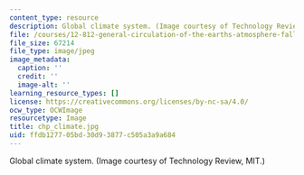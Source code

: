 ```yaml
---
content_type: resource
description: Global climate system. (Image courtesy of Technology Review, MIT.)
file: /courses/12-812-general-circulation-of-the-earths-atmosphere-fall-2005/ffdb127705bd30d93877c505a3a9a684_chp_climate.jpg
file_size: 67214
file_type: image/jpeg
image_metadata:
  caption: ''
  credit: ''
  image-alt: ''
learning_resource_types: []
license: https://creativecommons.org/licenses/by-nc-sa/4.0/
ocw_type: OCWImage
resourcetype: Image
title: chp_climate.jpg
uid: ffdb1277-05bd-30d9-3877-c505a3a9a684
---
```

Global climate system. (Image courtesy of Technology Review, MIT.)
